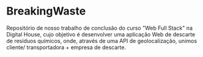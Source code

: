 # BreakingWaste
Repositório de nosso trabalho de conclusão do curso "Web Full Stack" na Digital House, 
cujo objetivo é desenvolver uma aplicação Web de descarte de resíduos químicos, onde,
através de uma API de geolocalização, unimos cliente/ transportadora + empresa de descarte.
